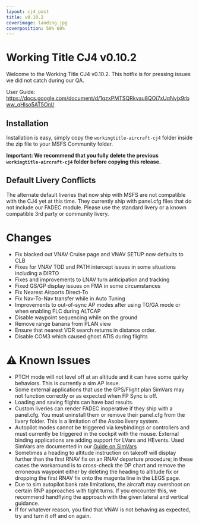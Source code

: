 ```yaml
---
layout: cj4_post
title: v0.10.2
coverimage: landing.jpg
coverposition: 50% 60%
---
```

# Working Title CJ4 v0.10.2

Welcome to the Working Title CJ4 v0.10.2.  This hotfix is for pressing issues we did not catch during our QA.

User Guide: https://docs.google.com/document/d/1qzxPMTSQRkvau8QOi7xUqNvjx9rbww_qHlso5AT5OnI/

## Installation
Installation is easy, simply copy the `workingtitle-aircraft-cj4` folder inside the zip file to your MSFS Community folder. 

**Important: We recommend that you fully delete the previous `workingtitle-aircraft-cj4` folder before copying this release.**

## Default Livery Conflicts
The alternate default liveries that now ship with MSFS are not compatible with the CJ4 yet at this time. They currently ship with panel.cfg files that do not include our FADEC module. Please use the standard livery or a known compatible 3rd party or community livery.

# Changes

- Fix blacked out VNAV Cruise page and VNAV SETUP now defaults to CLB
- Fixes for VNAV TOD and PATH intercept issues in some situations including a DIRTO
- Fixes and improvements to LNAV turn anticipation and tracking
- Fixed GS/GP display issues on FMA in some circumstances
- Fix Nearest Airports Direct-To
- Fix Nav-To-Nav transfer while in Auto Tuning
- Improvements to out-of-sync AP modes after using TO/GA mode or when enabling FLC during ALTCAP
- Disable waypoint sequencing while on the ground
- Remove range banana from PLAN view
- Ensure that nearest VOR search returns in distance order.
- Disable COM3 which caused ghost ATIS during flights


# ⚠️ Known Issues
* PTCH mode will not level off at an altitude and it can have some quirky behaviors.  This is currently a sim AP issue.
* Some external applications that use the GPS/Flight plan SimVars may not function correctly or as expected when FP Sync is off.
* Loading and saving flights can have bad results.
* Custom liveries can render FADEC inoperative if they ship with a panel.cfg. You must uninstall them or remove their panel.cfg from the livery folder. This is a limitation of the Asobo livery system.
* Autopilot modes cannot be triggered via keybindings or controllers and must currently be triggered in the cockpit with the mouse. External binding applications are adding support for LVars and HEvents. Used SimVars are documented in our [Guide on SimVars](/cj4/guides/simvars)
* Sometimes a heading to altitude instruction on takeoff will display further than the first RNAV fix on an RNAV departure procedure; in these cases the workaround is to cross-check the DP chart and remove the erroneous waypoint either by deleting the heading to altitude fix or dropping the first RNAV fix onto the magenta line in the LEGS page.
* Due to sim autopilot bank rate limitations, the aircraft may overshoot on certain RNP approaches with tight turns. If you encounter this, we recommend handflying the approach with the given lateral and vertical guidance.
* If for whatever reason, you find that VNAV is not behaving as expected, try and turn it off and on again.